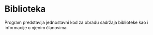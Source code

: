 # Biblioteka
Program predstavlja jednostavni kod za obradu sadržaja biblioteke kao i informacije o njenim članovima.
